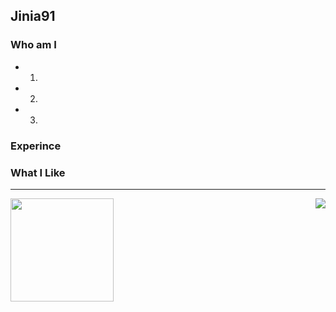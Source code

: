 ## Jinia91

### Who am I

  - 1.
  - 2.
  - 3.
### Experince
### What I Like
---

<img align='left' src="https://github-readme-stats.vercel.app/api?username=jinia91" height="165">
<img  align='right'  src="http://mazassumnida.wtf/api/v2/generate_badge?boj=jinia91">
